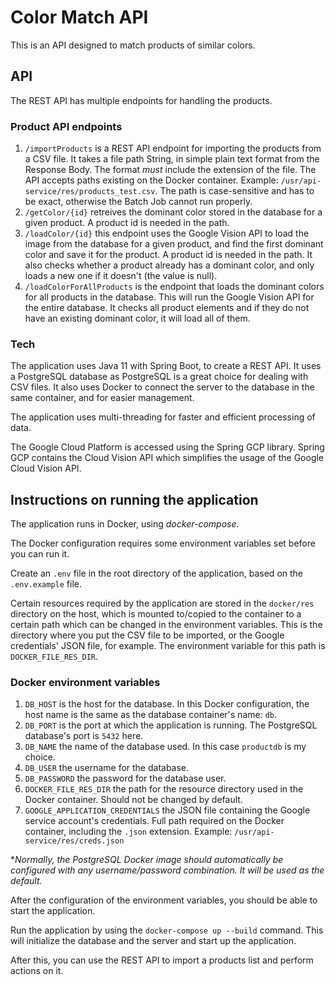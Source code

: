 # Color Match API

This is an API designed to match products of similar colors.

## API
The REST API has multiple endpoints for handling the products.

### Product API endpoints
1. `/importProducts` is a REST API endpoint for importing the products from a CSV file.
It takes a file path String, in simple plain text format from the Response Body.
The format *must* include the extension of the file. The API accepts paths existing on the Docker container. Example:
`/usr/api-service/res/products_test.csv`. 
The path is case-sensitive and has to be exact, otherwise the Batch Job cannot run properly.
2. `/getColor/{id}` retreives the dominant color stored in the database for a given product. A product id 
is needed in the path.
3. `/loadColor/{id}` this endpoint uses the Google Vision API to load the image from the database for 
a given product, and find the first dominant color and save it for the product. A product id is needed in the path.
It also checks whether a product already has a dominant color, and only loads a new one if it doesn't 
(the value is null).
4. `/loadColorForAllProducts` is the endpoint that loads the dominant colors for all products in the database.
This will run the Google Vision API for the entire database. It checks all product elements and if they
do not have an existing dominant color, it will load all of them.

### Tech
The application uses Java 11 with Spring Boot, to create a REST API.
It uses a PostgreSQL database as PostgreSQL is a great choice for dealing with CSV files.
It also uses Docker to connect the server to the database in the same container, and for easier management.

The application uses multi-threading for faster and efficient processing of data.

The Google Cloud Platform is accessed using the Spring GCP library. Spring GCP contains the Cloud Vision API
which simplifies the usage of the Google Cloud Vision API.

## Instructions on running the application
The application runs in Docker, using *docker-compose*. 

The Docker configuration requires some environment variables set before you can run it.

Create an `.env` file in the root directory of the application, based on the `.env.example` file.

Certain resources required by the application are stored in the `docker/res` directory on the host,
which is mounted to/copied to the container to a certain path which can be changed in the environment variables.
This is the directory where you put the CSV file to be imported, or the Google credentials' JSON file, for example.
The environment variable for this path is `DOCKER_FILE_RES_DIR`.

### Docker environment variables

1. `DB_HOST` is the host for the database. In this Docker configuration, the host name is the same as the database
container's name: `db`.
2. `DB_PORT` is the port at which the application is running. The PostgreSQL database's port is `5432` here.
3. `DB_NAME` the name of the database used. In this case `productdb` is my choice.
4. `DB_USER` the username for the database. 
5. `DB_PASSWORD` the password for the database user.
6. `DOCKER_FILE_RES_DIR` the path for the resource directory used in the Docker container. 
Should not be changed by default.
7. `GOOGLE_APPLICATION_CREDENTIALS` the JSON file containing the Google service account's credentials.
Full path required on the Docker container, including the `.json` extension.
Example: `/usr/api-service/res/creds.json`

**Normally, the PostgreSQL Docker image should automatically be configured with any username/password combination. 
It will be used as the default.*


After the configuration of the environment variables, you should be able to start the application.

Run the application by using the `docker-compose up --build` command. 
This will initialize the database and the server and start up the application.

After this, you can use the REST API to import a products list and perform actions on it.
